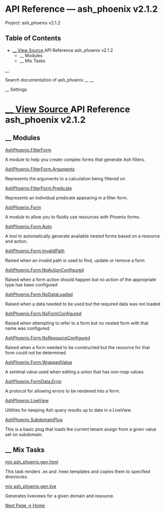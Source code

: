 # API Reference — ash_phoenix v2.1.2

Project: ash_phoenix v2.1.2

## Table of Contents

- [ __ View Source ](external_link) API Reference ash_phoenix v2.1.2
  - __ Modules
  - __ Mix Tasks

__

Search documentation of ash_phoenix __ __

__ Settings

#  [ __ View Source ](external_link) API Reference ash_phoenix v2.1.2

##  __ Modules

[AshPhoenix.FilterForm](external_link)

A module to help you create complex forms that generate Ash filters.

[AshPhoenix.FilterForm.Arguments](external_link)

Represents the arguments to a calculation being filtered on

[AshPhoenix.FilterForm.Predicate](external_link)

Represents an individual predicate appearing in a filter form.

[AshPhoenix.Form](external_link)

A module to allow you to fluidly use resources with Phoenix forms.

[AshPhoenix.Form.Auto](external_link)

A tool to automatically generate available nested forms based on a resource and action.

[AshPhoenix.Form.InvalidPath](external_link)

Raised when an invalid path is used to find, update or remove a form

[AshPhoenix.Form.NoActionConfigured](external_link)

Raised when a form action should happen but no action of the appropriate type has been configured

[AshPhoenix.Form.NoDataLoaded](external_link)

Raised when a data needed to be used but the required data was not loaded

[AshPhoenix.Form.NoFormConfigured](external_link)

Raised when attempting to refer to a form but no nested form with that name was configured.

[AshPhoenix.Form.NoResourceConfigured](external_link)

Raised when a form needed to be constructed but the resource for that form could not be determined

[AshPhoenix.Form.WrappedValue](external_link)

A sentinal value used when editing a union that has non-map values

[AshPhoenix.FormData.Error](external_link)

A protocol for allowing errors to be rendered into a form.

[AshPhoenix.LiveView](external_link)

Utilities for keeping Ash query results up to date in a LiveView.

[AshPhoenix.SubdomainPlug](external_link)

This is a basic plug that loads the current tenant assign from a given value set on subdomain.

##  __ Mix Tasks

[mix ash_phoenix.gen.html](external_link)

This task renders .ex and .heex templates and copies them to specified directories.

[mix ash_phoenix.gen.live](external_link)

Generates liveviews for a given domain and resource.

[ Next Page →  Home  ](external_link)
